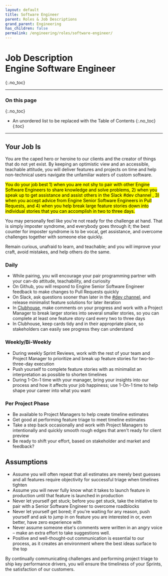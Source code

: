 ```yaml
---
layout: default
title: Software Engineer
parent: Roles & Job Descriptions
grand_parent: Engineering
has_children: false
permalink: /engineering/roles/software-engineer/
---
```


[dev_channel_url]: https://engine-ecommerce.slack.com/messages/C68RJJCDU/
[clubhouse_projects_url]: https://app.clubhouse.io/enginecommerce/projects

# Job Description<br>Engine Software Engineer
{:.no_toc}

---

### On this page
{:.no_toc}

* An unordered list to be replaced with the Table of Contents
{:.no_toc}
{:toc}

---

## Your Job Is

You are the caped hero or heroine to our clients and the creator of things that do not yet exist. By keeping an optimistic view and an accessible, teachable attitude, you will deliver features and projects on time and help non-technical users navigate the unfamiliar waters of custom software.

<mark>You do your job best 1) when you are not shy to pair with other Engine Software Engineers to share knowledge and solve problems, 2) when you speak up to get assistance and assist others in the Slack #dev channel , 3) when you accept advice from Engine Senior Software Engineers in Pull Requests, and 4) when you help break large feature stories down into individual stories that you can accomplish in two to three days.</mark>

You may personally feel like you're not ready for the challenge at hand. That is simply imposter syndrome, and everybody goes through it; the best counter for imposter syndrome is to be vocal, get assistance, and overcome challenges together with someone else quickly.

Remain curious, unafraid to learn, and teachable; and you will improve your craft, avoid mistakes, and help others do the same.

### Daily

* While pairing, you will encourage your pair programming partner with your can-do attitude, teachability, and curiosity
* On Github, you will respond to Engine Senior Software Engineer feedback to make changes to Pull Requests quickly
* On Slack, ask questions sooner than later in the [#dev channel][dev_channel_url], and release minimalist feature solutions for later iteration
* In [Clubhouse][clubhouse_projects_url], make comments on your progress and work with a Project Manager to break larger stories into several smaller stories, so you can complete at least one feature story card every two to three days
* In Clubhouse, keep cards tidy and in their appropriate place, so stakeholders can easily see progress they can understand

### Weekly/Bi-Weekly

* During weekly Sprint Reviews, work with the rest of your team and Project Manager to prioritize and break up feature stories for two-to-three-day execution
* Push yourself to complete feature stories with as minimalist an interpretation as possible to shorten timelines
* During 1-On-1 time with your manager, bring your insights into our process and how it affects your job happiness; use 1-On-1 time to help shape your career into what you want

### Per Project Phase

* Be available to Project Managers to help create timeline estimates
* Get good at performing feature triage to meet timeline estimates
* Take a step back occasionally and work with Project Managers to intentionally and quickly smooth rough edges that aren't ready for client preview
* Be ready to shift your effort, based on stakeholder and market and feedback?

## Assumptions

* Assume you will often repeat that all estimates are merely best guesses and all features require objectivity for successful triage when timelines tighten
* Assume you will never fully know what it takes to launch feature in production until that feature is launched in production
* Never let yourself get stuck; before you get stuck, take the initiative to pair with a Senior Software Engineer to overcome roadblocks
* Never let yourself get bored; if you're waiting for any reason, push yourself and ask to jump in on feature you are interested in or, even better, have zero experience with
* Never assume someone else's comments were written in an angry voice – make an extra effort to take suggestions well.
* Positive and well-thought-out communication is essential to our process, as it creates an environment where the best ideas surface to the top


By continually communicating challenges and performing project triage to ship key performance drivers, you will ensure the timeliness of your Sprints, the satisfaction of our customers.
